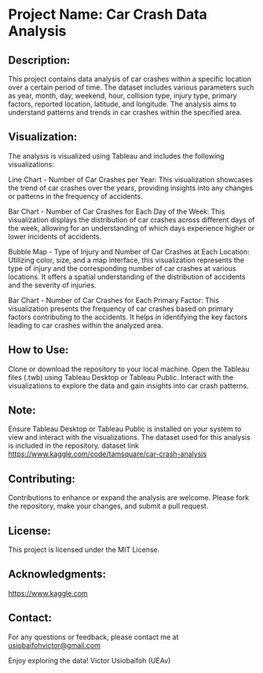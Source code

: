 # Project Name: Car Crash Data Analysis

## Description:
This project contains data analysis of car crashes within a specific location over a certain period of time. The dataset includes various parameters such as year, month, day, weekend, hour, collision type, injury type, primary factors, reported location, latitude, and longitude. The analysis aims to understand patterns and trends in car crashes within the specified area.

## Visualization:
The analysis is visualized using Tableau and includes the following visualizations:

Line Chart - Number of Car Crashes per Year:
This visualization showcases the trend of car crashes over the years, providing insights into any changes or patterns in the frequency of accidents.

Bar Chart - Number of Car Crashes for Each Day of the Week:
This visualization displays the distribution of car crashes across different days of the week, allowing for an understanding of which days experience higher or lower incidents of accidents.

Bubble Map - Type of Injury and Number of Car Crashes at Each Location:
Utilizing color, size, and a map interface, this visualization represents the type of injury and the corresponding number of car crashes at various locations. It offers a spatial understanding of the distribution of accidents and the severity of injuries.

Bar Chart - Number of Car Crashes for Each Primary Factor:
This visualization presents the frequency of car crashes based on primary factors contributing to the accidents. It helps in identifying the key factors leading to car crashes within the analyzed area.

## How to Use:
Clone or download the repository to your local machine.
Open the Tableau files (.twb) using Tableau Desktop or Tableau Public.
Interact with the visualizations to explore the data and gain insights into car crash patterns.

## Note:
Ensure Tableau Desktop or Tableau Public is installed on your system to view and interact with the visualizations.
The dataset used for this analysis is included in the repository.
dataset link   https://www.kaggle.com/code/tamsquare/car-crash-analysis

## Contributing:
Contributions to enhance or expand the analysis are welcome. Please fork the repository, make your changes, and submit a pull request.

## License:
This project is licensed under the MIT License.

## Acknowledgments:

https://www.kaggle.com

## Contact:
For any questions or feedback, please contact me at usiobaifohvictor@gmail.com



Enjoy exploring the data!
Victor Usiobaifoh (UEAv)
